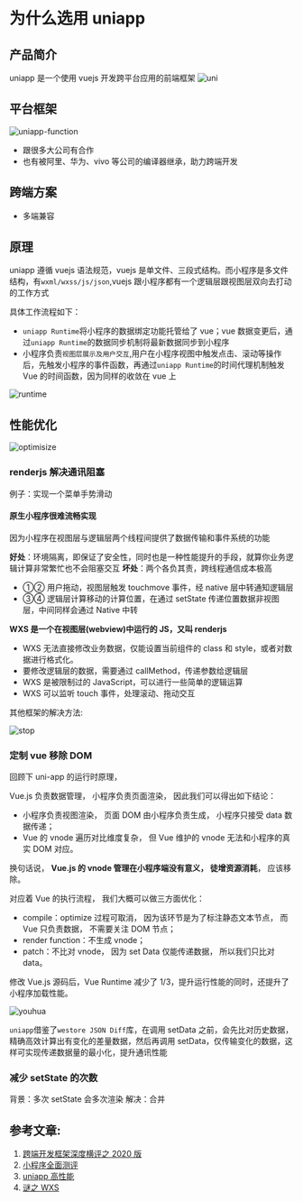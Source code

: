 # 为什么选用 uniapp

## 产品简介

uniapp 是一个使用 vuejs 开发跨平台应用的前端框架
![uni](https://cdn.nlark.com/yuque/0/2020/png/397315/1593512403017-b2bc6d81-cc81-437e-90cd-688da07516a9.png?x-oss-process=image%2Fresize%2Cw_746)

## 平台框架

![uniapp-function](https://cdn.nlark.com/yuque/0/2020/png/397315/1593582073998-549c4af4-54b8-42ab-8f37-fc829468cded.png?x-oss-process=image%2Fresize%2Cw_746)

- 跟很多大公司有合作
- 也有被阿里、华为、vivo 等公司的编译器继承，助力跨端开发

## 跨端方案

- 多端兼容

## 原理

uniapp 遵循 vuejs 语法规范，vuejs 是单文件、三段式结构。而小程序是多文件结构，有`wxml/wxss/js/json`,vuejs 跟小程序都有一个逻辑层跟视图层双向去打动的工作方式

具体工作流程如下：

- `uniapp Runtime`将小程序的数据绑定功能托管给了 vue；vue 数据变更后，通过`uniapp Runtime`的数据同步机制将最新数据同步到小程序
- 小程序负责`视图层展示及用户交互`,用户在小程序视图中触发点击、滚动等操作后，先触发小程序的事件函数，再通过`uniapp Runtime`的时间代理机制触发 Vue 的时间函数，因为同样的收敛在 vue 上

![runtime](https://cdn.nlark.com/yuque/0/2020/png/397315/1593509697894-7f6d5825-6d08-44ba-948a-44324bf4f3d3.png?x-oss-process=image%2Fresize%2Cw_746)

## 性能优化

![optimisize](https://cdn.nlark.com/yuque/0/2020/png/397315/1593520536254-c03a821c-bffc-4189-aaf2-047748bf1791.png?x-oss-process=image%2Fresize%2Cw_746)

### renderjs 解决通讯阻塞

例子：实现一个菜单手势滑动

#### 原生小程序很难流畅实现

因为小程序在视图层与逻辑层两个线程间提供了数据传输和事件系统的功能

**好处**：环境隔离，即保证了安全性，同时也是一种性能提升的手段，就算你业务逻辑计算非常繁忙也不会阻塞交互
**坏处**：两个各负其责，跨线程通信成本极高

- ①② 用户拖动，视图层触发 touchmove 事件，经 native 层中转通知逻辑层
- ③④ 逻辑层计算移动的计算位置，在通过 setState 传递位置数据非视图层，中间同样会通过 Native 中转

**WXS 是一个在视图层(webview)中运行的 JS，又叫 renderjs**

- WXS 无法直接修改业务数据，仅能设置当前组件的 class 和 style，或者对数据进行格式化。
- 要修改逻辑层的数据，需要通过 callMethod，传递参数给逻辑层
- WXS 是被限制过的 JavaScript，可以进行一些简单的逻辑运算
- WXS 可以监听 touch 事件，处理滚动、拖动交互

其他框架的解决方法:

![stop](https://cdn.nlark.com/yuque/0/2020/png/397315/1593520536241-abd2bcf7-1034-4192-952a-73d2f57207dc.png?x-oss-process=image%2Fresize%2Cw_746)

### 定制 vue 移除 DOM

回顾下 uni-app 的运行时原理，

Vue.js 负责数据管理， 小程序负责页面渲染， 因此我们可以得出如下结论：

- 小程序负责视图渲染， 页面 DOM 由小程序负责生成， 小程序只接受 data 数据传递；
- Vue 的 vnode 遍历对比维度复杂， 但 Vue 维护的 vnode 无法和小程序的真实 DOM 对应。

换句话说， **Vue.js 的 vnode 管理在小程序端没有意义， 徒增资源消耗**， 应该移除。

对应着 Vue 的执行流程， 我们大概可以做三方面优化：

- compile：optimize 过程可取消， 因为该环节是为了标注静态文本节点， 而 Vue 只负责数据， 不需要关注 DOM
  节点；
- render function：不生成 vnode；
- patch：不比对 vnode， 因为 set Data 仅能传递数据， 所以我们只比对 data。

修改 Vue.js 源码后，Vue Runtime 减少了 1/3，提升运行性能的同时，还提升了小程序加载性能。

![youhua](https://cdn.nlark.com/yuque/0/2020/png/397315/1593526107879-ed94872f-b472-499e-b191-c07adc156abc.png?x-oss-process=image%2Fresize%2Cw_746)

`uniapp`借鉴了`westore JSON Diff`库，在调用 setData 之前，会先比对历史数据，精确高效计算出有变化的差量数据，然后再调用 setData，仅传输变化的数据，这样可实现传递数据量的最小化，提升通讯性能

### 减少 setState 的次数

背景：多次 setState 会多次渲染
解决：合并

## 参考文章:

1. [跨端开发框架深度横评之 2020 版](https://zhuanlan.zhihu.com/p/127915625)
2. [小程序全面测评](https://jelly.jd.com/article/6006b1055b6c6a01506c8818)
3. [uniapp 高性能](https://www.yuque.com/zaotalk/posts/vab0md)
4. [谜之 WXS](https://zhuanlan.zhihu.com/p/82741561)
